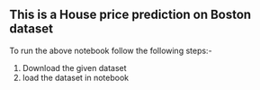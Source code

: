 ## This is a House price prediction on Boston dataset

To run the above notebook follow the following steps:-
1) Download the given dataset
2) load the dataset in notebook
